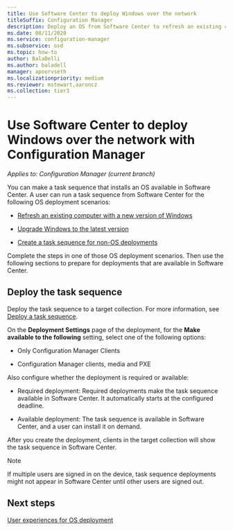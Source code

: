 ```yaml
---
title: Use Software Center to deploy Windows over the network
titleSuffix: Configuration Manager
description: Deploy an OS from Software Center to refresh an existing computer with a new version of Windows or to upgrade Windows to the latest version.
ms.date: 08/11/2020
ms.service: configuration-manager
ms.subservice: osd
ms.topic: how-to
author: BalaDelli
ms.author: baladell
manager: apoorvseth
ms.localizationpriority: medium
ms.reviewer: mstewart,aaroncz 
ms.collection: tier3
---
```


# Use Software Center to deploy Windows over the network with Configuration Manager

*Applies to: Configuration Manager (current branch)*

You can make a task sequence that installs an OS available in Software Center. A user can run a task sequence from Software Center for the following OS deployment scenarios:

- [Refresh an existing computer with a new version of Windows](refresh-an-existing-computer-with-a-new-version-of-windows.md)

- [Upgrade Windows to the latest version](upgrade-windows-to-the-latest-version.md)

- [Create a task sequence for non-OS deployments](create-a-task-sequence-for-non-operating-system-deployments.md)

Complete the steps in one of those OS deployment scenarios. Then use the following sections to prepare for deployments that are available in Software Center.

## <a name="BKMK_Deploy"></a> Deploy the task sequence

Deploy the task sequence to a target collection. For more information, see [Deploy a task sequence](deploy-a-task-sequence.md).

On the **Deployment Settings** page of the deployment, for the **Make available to the following** setting, select one of the following options:

- Only Configuration Manager Clients

- Configuration Manager clients, media and PXE

Also configure whether the deployment is required or available:

- Required deployment: Required deployments make the task sequence available in Software Center. It automatically starts at the configured deadline.

- Available deployment: The task sequence is available in Software Center, and a user can install it on demand.

After you create the deployment, clients in the target collection will show the task sequence in Software Center.
    
> [!NOTE]
> If multiple users are signed in on the device, task sequence deployments might not appear in Software Center until other users are signed out.

## Next steps

[User experiences for OS deployment](../understand/user-experience.md#software-center)
